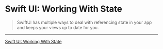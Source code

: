 # Swift UI: Working With State

> SwiftUI has multiple ways to deal with referencing state in your app and keeps your views up to date for you.

---

[Swift UI: Working With State](https://www.raywenderlich.com/3967613-swift-ui-working-with-state)
